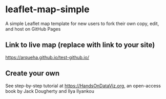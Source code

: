 # leaflet-map-simple
A simple Leaflet map template for new users to fork their own copy, edit, and host on GitHub Pages

## Link to live map (replace with link to your site)
https://arqueha.github.io/test-github.io/

## Create your own
See step-by-step tutorial at https://HandsOnDataViz.org, an open-access book by Jack Dougherty and Ilya Ilyankou
